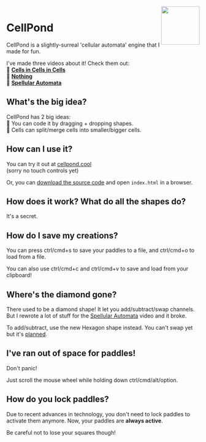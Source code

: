<img align="right" height="100" src="https://user-images.githubusercontent.com/15892272/164454144-25d4aa67-4942-463e-b4fe-edbd3b17adc1.png">

# CellPond
CellPond is a slightly-surreal 'cellular automata' engine that I made for fun.

I've made three videos about it! Check them out:<br>
🦠 [**Cells in Cells in Cells**](https://youtu.be/gv40Z9tVjAI)<br>
🤖 [**Nothing**](https://youtu.be/sQYUQNozljo)<br>
🔮 [**Spellular Automata**](https://youtu.be/xvlsJ3FqNYU)

## What's the big idea?
CellPond has 2 big ideas:<br>
🐸 You can code it by dragging + dropping shapes.<br>
🐸 Cells can split/merge cells into smaller/bigger cells.

## How can I use it?
You can try it out at [cellpond.cool](https://cellpond.cool)<br>
(sorry no touch controls yet)

Or, you can [download the source code](https://github.com/TodePond/CellPond/archive/refs/heads/main.zip) and open `index.html` in a browser.

## How does it work? What do all the shapes do?
It's a secret.

## How do I save my creations?
You can press ctrl/cmd+s to save your paddles to a file, and ctrl/cmd+o to load from a file.

You can also use ctrl/cmd+c and ctrl/cmd+v to save and load from your clipboard!

## Where's the diamond gone?

There used to be a diamond shape! It let you add/subtract/swap channels. But I rewrote a lot of stuff for the [Spellular Automata](https://youtu.be/xvlsJ3FqNYU) video and it broke.

To add/subtract, use the new Hexagon shape instead. You can't swap yet but it's [planned](https://github.com/TodePond/CellPond/issues/281).

## I've ran out of space for paddles!

Don't panic!

Just scroll the mouse wheel while holding down ctrl/cmd/alt/option.

## How do you lock paddles?

Due to recent advances in technology, you don't need to lock paddles to activate them anymore. Now, your paddles are **always active**.

Be careful not to lose your squares though!
